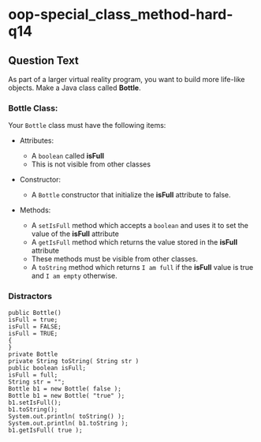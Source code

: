 # oop-special_class_method-hard-q14

## Question Text

As part of a larger virtual reality program, you want to build more life-like objects. Make a Java class called 
**Bottle**.

### Bottle Class:

Your `Bottle` class must have the following items:

- Attributes:
    - A `boolean` called **isFull**
    - This is not visible from other classes

- Constructor:
    - A `Bottle` constructor that initialize the **isFull** attribute to false.

- Methods:
    - A `setIsFull` method which accepts a `boolean` and uses it to set the value of the **isFull** attribute
    - A `getIsFull` method which returns the value stored in the **isFull** attribute
    - These methods must be visible from other classes.
    - A `toString` method which returns `I am full` if the **isFull** value is true and `I am empty` otherwise.

### Distractors

    public Bottle()
    isFull = true;
    isFull = FALSE;
    isFull = TRUE;
    {
    }
    private Bottle
    private String toString( String str )
    public boolean isFull;
    isFull = full;
    String str = "";
    Bottle b1 = new Bottle( false );
    Bottle b1 = new Bottle( "true" );
    b1.setIsFull();
    b1.toString();
    System.out.println( toString() );
    System.out.println( b1.toString );
    b1.getIsFull( true );
